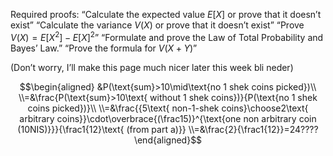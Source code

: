 Required proofs:
“Calculate the expected value $E[X]$ or prove that it doesn’t exist”
“Calculate the variance $V(X)$ or prove that it doesn’t exist”
“Prove $V(X)=E[X^2]-E[X]^2$”
“Formulate and prove the Law of Total Probability and Bayes’ Law.”
“Prove the formula for $V(X+Y)$”

(Don’t worry, I’ll make this page much nicer later this week bli neder)


$$\begin{aligned}
&P(\text{sum}>10\mid\text{no 1 shek coins picked})\\
\\=&\frac{P(\text{sum}>10\text{ without 1 shek coins})}{P(\text{no 1 shek coins picked})}\\
\\=&\frac{{5\text{ non-1-shek coins}\choose2\text{ arbitrary coins}}\cdot\overbrace{(\frac15)}^{\text{one non arbitrary coin (10NIS)}}}{\frac1{12}\text{ (from part a)}}
\\=&\frac{2}{\frac1{12}}=24????
\end{aligned}$$